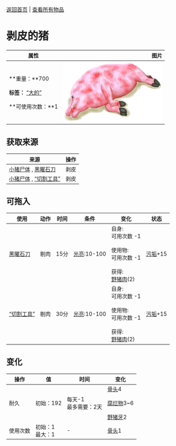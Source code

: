 [返回首页](index.md)   |  [查看所有物品](object.md)
# 剥皮的猪  
>   
  
  属性  |   图片   
 ----  |  ----:   
 **重量：**700<br><br>**标签：**	[“大的”](tag_Large.md)<br><br>**可使用次数：**1  |  ![](Sprite/BoarSkinnedPiglet.png)   
  
## 获取来源  
来源  |  操作  
----  |  ----  
[小猪尸体](BoarCarcassPiglet.md) , [黑曜石刀](KnifeObsidian.md)  |  剥皮  
[小猪尸体](BoarCarcassPiglet.md) , [“切割工具”](tag_Cutter.md)  |  剥皮  
## 可拖入  
使用  |  动作  |  时间  |  条件  |  变化  |  状态  
----  |  ----  |  ----  |  ----  |  ----  |  ----  
[黑曜石刀](KnifeObsidian.md)  |  剔肉  |  15分  |  [光亮](Light.md):10-100  |  自身:<br>可用次数  -1<br><br>使用物:<br>可用次数  -1<br><br>获得:<br>[野猪肉](BoarMeat.md)(2)<br>  |  [污垢](Filth.md)+15  
[“切割工具”](tag_Cutter.md)  |  剔肉  |  30分  |  [光亮](Light.md):10-100  |  自身:<br>可用次数  -1<br><br>使用物:<br>可用次数  -1<br><br>获得:<br>[野猪肉](BoarMeat.md)(2)<br>  |  [污垢](Filth.md)+15  
## 变化  
操作  |  值  |  时间  |  变化  
----  |  ----  |  ----  |  ----  
耐久  |  初始：192  |  每天-1<br>最多需要：2天  |  [骨头](Bones.md)4 <br><br>[腐烂物](RottenRemains.md)3~6 <br><br>[野猪牙](Tusk.md)2   
使用次数  |  初始：1<br>最大：1  |  -  |  [骨头](Bones.md)1   
